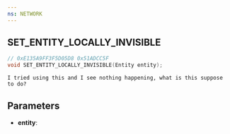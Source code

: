 ```yaml
---
ns: NETWORK
---
```

## SET_ENTITY_LOCALLY_INVISIBLE

```c
// 0xE135A9FF3F5D05D8 0x51ADCC5F
void SET_ENTITY_LOCALLY_INVISIBLE(Entity entity);
```

```
I tried using this and I see nothing happening, what is this suppose to do?  
```

## Parameters
* **entity**: 

